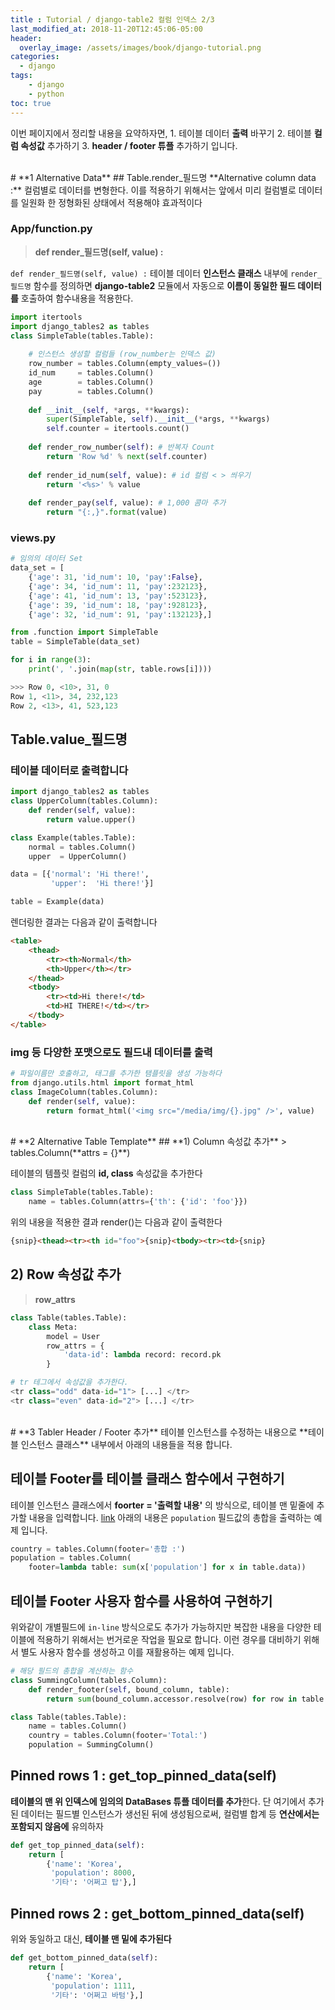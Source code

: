 ```yaml
---
title : Tutorial / django-table2 컬럼 인덱스 2/3
last_modified_at: 2018-11-20T12:45:06-05:00
header:
  overlay_image: /assets/images/book/django-tutorial.png
categories:
  - django
tags: 
    - django
    - python
toc: true 
---
```


이번 페이지에서 정리할 내용을 요약하자면, 1. 테이블 데이터 **출력** 바꾸기 2. 테이블 **컬럼 속성값** 추가하기 3. **header / footer 튜플** 추가하기 입니다.

<br/>
# **1 Alternative Data**
## Table.render_필드명
**Alternative column data :** 컬럼별로 데이터를 변형한다. 이를 적용하기 위해서는 앞에서 미리 컬럼별로 데이터를 일원화 한 정형화된 상태에서 적용해야 효과적이다

### **App/function.py**
> **def render_필드명(self, value) :**

`def render_필드명(self, value) :`  테이블 데이터 **인스턴스 클래스** 내부에 `render_필드명` 함수를 정의하면 **django-table2** 모듈에서 자동으로 **이름이 동일한 필드 데이터를** 호출하여 함수내용을 적용한다.
```python
import itertools 
import django_tables2 as tables
class SimpleTable(tables.Table):
    
    # 인스턴스 생성할 컬럼들 (row_number는 인덱스 값)
    row_number = tables.Column(empty_values=())  
    id_num     = tables.Column()
    age        = tables.Column()
    pay        = tables.Column()
    
    def __init__(self, *args, **kwargs): 
        super(SimpleTable, self).__init__(*args, **kwargs)
        self.counter = itertools.count()
    
    def render_row_number(self): # 반복자 Count
        return 'Row %d' % next(self.counter) 
    
    def render_id_num(self, value): # id 컬럼 < > 씌우기
        return '<%s>' % value
    
    def render_pay(self, value): # 1,000 콤마 추가
        return "{:,}".format(value)
```

### **views.py**
```python
# 임의의 데이터 Set
data_set = [
    {'age': 31, 'id_num': 10, 'pay':False}, 
    {'age': 34, 'id_num': 11, 'pay':232123},
    {'age': 41, 'id_num': 13, 'pay':523123},
    {'age': 39, 'id_num': 18, 'pay':928123},
    {'age': 32, 'id_num': 91, 'pay':132123},]

from .function import SimpleTable
table = SimpleTable(data_set)

for i in range(3):
    print(', '.join(map(str, table.rows[i])))

>>> Row 0, <10>, 31, 0
Row 1, <11>, 34, 232,123
Row 2, <13>, 41, 523,123
```

## Table.value_필드명
### **테이블 데이터로 출력합니다**
```python
import django_tables2 as tables
class UpperColumn(tables.Column):
    def render(self, value):
        return value.upper()

class Example(tables.Table):
    normal = tables.Column()
    upper  = UpperColumn()

data = [{'normal': 'Hi there!',
         'upper':  'Hi there!'}]

table = Example(data)
```
렌더링한 결과는 다음과 같이 출력합니다
```html
<table>
    <thead>
        <tr><th>Normal</th>
        <th>Upper</th></tr>
    </thead>
    <tbody>
        <tr><td>Hi there!</td>
        <td>HI THERE!</td></tr>
    </tbody>
</table>
```

### **img 등 다양한 포맷으로도 필드내 데이터를 출력**
```python
# 파일이름만 호출하고, 태그를 추가한 탬플릿을 생성 가능하다
from django.utils.html import format_html
class ImageColumn(tables.Column):
    def render(self, value):
        return format_html('<img src="/media/img/{}.jpg" />', value)
```

<br/>
# **2 Alternative Table Template**
## **1) Column 속성값 추가**
> tables.Column(**attrs = {}**)

테이블의 템플릿 컬럼의 **id, class** 속성값을 추가한다
```python
class SimpleTable(tables.Table):
    name = tables.Column(attrs={'th': {'id': 'foo'}})
```
위의 내용을 적용한 결과 render()는 다음과 같이 출력한다
```html
{snip}<thead><tr><th id="foo">{snip}<tbody><tr><td>{snip}
```

## **2) Row 속성값 추가**
> **row_attrs**

```python
class Table(tables.Table):
    class Meta:
        model = User
        row_attrs = {
            'data-id': lambda record: record.pk
        }

# tr 테그에서 속성값을 추가한다.
<tr class="odd" data-id="1"> [...] </tr>
<tr class="even" data-id="2"> [...] </tr>
```

<br/>
# **3 Tabler Header / Footer 추가**
테이블 인스턴스를 수정하는 내용으로 **테이블 인스턴스 클래스** 내부에서 아래의 내용들을 적용 합니다.

## 테이블 Footer를 테이블 클래스 함수에서 구현하기 
테이블 인스턴스 클래스에서 **foorter = '출력할 내용'** 의 방식으로, 테이블 맨 밑줄에 추가할 내용을 입력합니다. [link](https://django-tables2.readthedocs.io/en/latest/pages/column-headers-and-footers.html) 아래의 내용은 `population` 필드값의 총합을 출력하는 예제 입니다.
```python
country = tables.Column(footer='총합 :')
population = tables.Column(
    footer=lambda table: sum(x['population'] for x in table.data))
```

## 테이블 Footer 사용자 함수를 사용하여 구현하기 
위와같이 개별필드에 `in-line` 방식으로도 추가가 가능하지만 복잡한 내용을 다양한 테이블에 적용하기 위해서는 번거로운 작업을 필요로 합니다. 이런 경우를 대비하기 위해서 별도 사용자 함수를 생성하고 이를 재활용하는 예제 입니다.
```python
# 해당 필드의 총합을 계산하는 함수
class SummingColumn(tables.Column):
    def render_footer(self, bound_column, table):
        return sum(bound_column.accessor.resolve(row) for row in table.data)

class Table(tables.Table):
    name = tables.Column()
    country = tables.Column(footer='Total:')
    population = SummingColumn()
```

## Pinned rows 1 : **get_top_pinned_data(self)** 
**테이블의 맨 위 인덱스에 임의의 DataBases 튜플 데이터를 추가**한다. 단 여기에서 추가된 데이터는 필드별 인스턴스가 생선된 뒤에 생성됨으로써, 컬럼별 합계 등 **연산에서는 포함되지 않음에** 유의하자
```python
def get_top_pinned_data(self):
    return [
        {'name': 'Korea',
         'population': 8000,
         '기타': '어쩌고 탑'},]
```

## Pinned rows 2 : **get_bottom_pinned_data(self)** 
위와 동일하고 대신, **테이블 맨 밑에 추가된다**
```python
def get_bottom_pinned_data(self):
    return [
        {'name': 'Korea',
         'population': 1111,
         '기타': '어쩌고 바텀'},]
```
